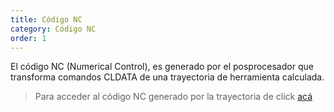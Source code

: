 ```yaml
---
title: Código NC
category: Código NC
order: 1
---
```


El código NC (Numerical Control), es generado por el posprocesador que transforma comandos CLDATA de una trayectoria de herramienta calculada.

> Para acceder al código NC generado por la trayectoria de click [acá](https://github.com/BrayanCalderon/ProyectoRobotica-2021-I/blob/Functional/CAM/BabyGrootPostprocess_Kuka%20robot%20(src_dat)_dat.src.txt)